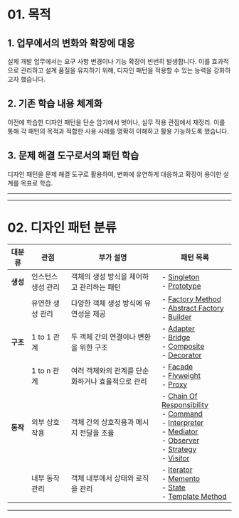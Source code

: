 # 01. 목적

## 1. 업무에서의 변화와 확장에 대응

실제 개발 업무에서는 요구 사항 변경이나 기능 확장이 빈번히 발생합니다.
이를 효과적으로 관리하고 설계 품질을 유지하기 위해, 디자인 패턴을 적용할 수 있는 능력을 강화하고자 했습니다.

## 2. 기존 학습 내용 체계화

이전에 학습한 디자인 패턴을 단순 암기에서 벗어나, 실무 적용 관점에서 재정리.
이를 통해 각 패턴의 목적과 적합한 사용 사례를 명확히 이해하고 활용 가능하도록 했습니다.

## 3. 문제 해결 도구로서의 패턴 학습

디자인 패턴을 문제 해결 도구로 활용하여, 변화에 유연하게 대응하고 확장이 용이한 설계를 목표로 학습.


---

---

# 02. 디자인 패턴 분류

| **대분류**      | **관점**                    | **부가 설명**                                  | **패턴 목록**                                                                                                                                                                                                                                                                                                                                                                                   |
|-----------------|-----------------------------|-----------------------------------------------|------------------------------------------------------------------------------------------------------------------------------------------------------------------------------------------------------------------------------------------------------------------------------------------------------------------------------------------------------------------------------------------------|
| **생성**     | 인스턴스 생성 관리          | 객체의 생성 방식을 제어하고 관리하는 패턴     | - [Singleton](src/main/java/org/designpattern/_01_creational/_1_instance_create_management/_1_singleton/singleton.md)  <br> - [Prototype](src/main/java/org/designpattern/_01_creational/_1_instance_create_management/_2_prototype/prototype.md)                                                                                                                                              |
|                 | 유연한 생성 관리            | 다양한 객체 생성 방식에 유연성을 제공         | - [Factory Method](src/main/java/org/designpattern/_01_creational/_2_flexible_creation/_1_factory_method/factoryMethod.md)  <br> - [Abstract Factory](src/main/java/org/designpattern/_01_creational/_2_flexible_creation/_2_abstract_factory/abstractFactory.md)  <br> - [Builder](src/main/java/org/designpattern/_01_creational/_2_flexible_creation/_3_builder/builder.md)             |
| **구조**     | 1 to 1 관계                | 두 객체 간의 연결이나 변환을 위한 구조         | - [Adapter](src/main/java/org/designpattern/_02_structural/_1_one_to_one/_1_adapter/adapter.md)  <br> - [Bridge](src/main/java/org/designpattern/_02_structural/_1_one_to_one/_2_bridge/bridge.md)  <br> - [Composite](src/main/java/org/designpattern/_02_structural/_1_one_to_one/_3_composite/composite.md)  <br> - [Decorator](src/main/java/org/designpattern/_02_structural/_1_one_to_one/_4_decorator/decorator.md) |
|                 | 1 to n 관계                | 여러 객체와의 관계를 단순화하거나 효율적으로 관리 | - [Facade](src/main/java/org/designpattern/_02_structural/_2_one_to_many/_1_facade/facade.md)  <br> - [Flyweight](src/main/java/org/designpattern/_02_structural/_2_one_to_many/_2_flyweight/flyweight.md)  <br> - [Proxy](src/main/java/org/designpattern/_02_structural/_2_one_to_many/_3_proxy/proxy.md)                                                                                     |
| **동작**     | 외부 상호작용             | 객체 간의 상호작용과 메시지 전달을 조율       | - [Chain Of Responsibility](src/main/java/org/designpattern/_03_behavioral/_1_external_communication/_1_chain_of_responsibility/chainOfResponsibility.md)  <br> - [Command](src/main/java/org/designpattern/_03_behavioral/_1_external_communication/_2_command/command.md)  <br> - [Interpreter](src/main/java/org/designpattern/_03_behavioral/_1_external_communication/_3_interpreter/interpreter.md) <br> - [Mediator](src/main/java/org/designpattern/_03_behavioral/_1_external_communication/_4_mediator/mediator.md) <br> - [Observer](src/main/java/org/designpattern/_03_behavioral/_1_external_communication/_5_observer/observer.md) <br> - [Strategy](src/main/java/org/designpattern/_03_behavioral/_1_external_communication/_6_strategy/strategy.md) <br> - [Visitor](src/main/java/org/designpattern/_03_behavioral/_1_external_communication/_7_visitor/visitor.md) |
|                 | 내부 동작 관리             | 객체 내부에서 상태와 로직을 관리              | - [Iterator](src/main/java/org/designpattern/_03_behavioral/_2_internal_behavior/_1_iterator/iterator.md)  <br> - [Memento](src/main/java/org/designpattern/_03_behavioral/_2_internal_behavior/_2_memento/memento.md)  <br> - [State](src/main/java/org/designpattern/_03_behavioral/_2_internal_behavior/_3_state/state.md)  <br> - [Template Method](src/main/java/org/designpattern/_03_behavioral/_2_internal_behavior/_4_template_method/templateMethod.md) |

---

